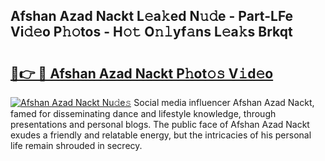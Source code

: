 ## Afshan Azad Nackt L𝚎a𝚔ed N𝚞𝚍e - Part-LFe Vi𝚍𝚎o P𝚑𝚘tos - H𝚘𝚝 O𝚗𝚕yf𝚊ns L𝚎a𝚔s Brkqt

# <h2><a href="http://kfefgh.oniu.top/?m=Afshan+Azad+Nackt">🔗👉 🔴 Afshan Azad Nackt P𝚑ot𝚘𝚜 V𝚒d𝚎o</a></h2>

[![Afshan Azad Nackt Nu𝚍e𝚜](https://i.imgur.com/0qMVB7G.gif)](http://kfefgh.oniu.top/?m=Afshan+Azad+Nackt)
Social media influencer Afshan Azad Nackt, famed for disseminating dance and lifestyle knowledge, through presentations and personal blogs. The public face of Afshan Azad Nackt exudes a friendly and relatable energy, but the intricacies of his personal life remain shrouded in secrecy.  
